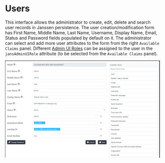 # Users

This interface allows the administrator to create, edit, delete and search user records in Janssen persistence. The user creation/modification form has First Name, Middle Name, Last Name, Username, Display Name, Email, Status and Password fields populated by default on it. The administrator can select and add more user attributes to the form from the right `Available Claims` panel. Different [Admin UI Roles](./admin-menu.md) can be assigned to the user in the `jansAdminUIRole` attribute (to be selected from the `Available Claims` panel).

![image](../../assets/admin-ui/user-mgmt.png)
